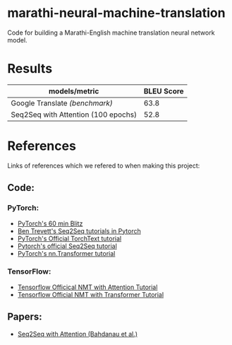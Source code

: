 # marathi-neural-machine-translation
Code for building a Marathi-English machine translation neural network model. 

# Results
models/metric | BLEU Score
------------ | -------------
Google Translate _(benchmark)_ | 63.8
Seq2Seq with Attention (100 epochs) | 52.8


# References

Links of references which we refered to when making this project: 

## Code:

### PyTorch:
*   [PyTorch's 60 min Blitz](https://pytorch.org/tutorials/beginner/deep_learning_60min_blitz.html)
*   [Ben Trevett's Seq2Seq tutorials in Pytorch](https://github.com/bentrevett/pytorch-seq2seq)
*   [PyTorch's Official TorchText tutorial](https://pytorch.org/tutorials/beginner/torchtext_translation_tutorial.html)
*   [Pytorch's official Seq2Seq tutorial](https://pytorch.org/tutorials/intermediate/seq2seq_translation_tutorial.html)
*   [PyTorch's nn.Transformer tutorial](https://pytorch.org/tutorials/beginner/transformer_tutorial.html)

### TensorFlow:
*   [Tensorflow Officical NMT with Attention Tutorial](https://www.tensorflow.org/tutorials/text/nmt_with_attention)
*   [Tensorflow Official NMT with Transformer Tutorial](https://www.tensorflow.org/tutorials/text/transformer)


## Papers:
*  [Seq2Seq with Attention (Bahdanau et al.)](https://arxiv.org/pdf/1409.0473.pdf)
